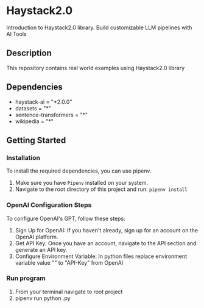 # Haystack2.0

Introduction to Haystack2.0 library. Build customizable LLM pipelines with AI Tools

## Description  

This repository contains real world examples using Haystack2.0 library

## Dependencies 

* haystack-ai = "*2.0.0"
* datasets = "*"
* sentence-transformers = "*"
* wikipedia = "*"

## Getting Started

### Installation

To install the required dependencies, you can use pipenv.  
1. Make sure you have `Pipenv` installed on your system.  
2. Navigate to the root directory of this project and run: `pipenv install`

### OpenAI Configuration Steps

To configure OpenAI's GPT, follow these steps:

1. Sign Up for OpenAI: If you haven't already, sign up for an account on the OpenAI platform.  
2. Get API Key: Once you have an account, navigate to the API section and generate an API key.  
3. Configure Environment Variable: In python files replace environment variable value "<open-ai-key>" to "API-Key" from OpenAI

### Run program  

1. From your terminal navigate to root project  
2. pipenv run python <file-name>.py